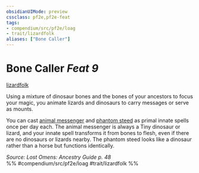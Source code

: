 ```yaml
---
obsidianUIMode: preview
cssclass: pf2e,pf2e-feat
tags:
- compendium/src/pf2e/loag
- trait/lizardfolk
aliases: ["Bone Caller"]
---
```

# Bone Caller  *Feat 9*  
[lizardfolk](../../rules/traits/lizardfolk-b1.md)  


Using a mixture of dinosaur bones and the bones of your ancestors to focus your magic, you animate lizards and dinosaurs to carry messages or serve as mounts.

You can cast [animal messenger](../spells/animal-messenger.md) and [phantom steed](../spells/phantom-steed.md) as primal innate spells once per day each. The animal messenger is always a Tiny dinosaur or lizard, and your innate spell transforms it from bones to flesh, even if there are no dinosaurs or lizards nearby. The phantom steed looks like a dinosaur rather than a horse but functions identically.

*Source: Lost Omens: Ancestry Guide p. 48*  
%% #compendium/src/pf2e/loag #trait/lizardfolk %%